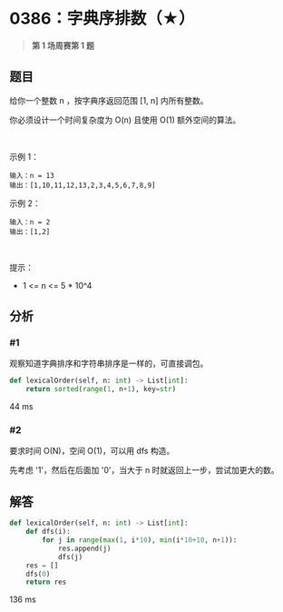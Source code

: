 # 0386：字典序排数（★）


> **第 1 场周赛第 1 题**

## 题目

给你一个整数 n ，按字典序返回范围 [1, n] 内所有整数。

你必须设计一个时间复杂度为 O(n) 且使用 O(1) 额外空间的算法。

 

示例 1：

	输入：n = 13
	输出：[1,10,11,12,13,2,3,4,5,6,7,8,9]

示例 2：

	输入：n = 2
	输出：[1,2]
 

提示：
- 1 <= n <= 5 * 10^4


 
## 分析

### #1

观察知道字典排序和字符串排序是一样的，可直接调包。

```python
def lexicalOrder(self, n: int) -> List[int]:
	return sorted(range(1, n+1), key=str)
```
44 ms

### #2

要求时间 O(N)，空间 O(1)，可以用 dfs 构造。

先考虑 '1'，然后在后面加 '0'，当大于 n 时就返回上一步，尝试加更大的数。

## 解答

```python
def lexicalOrder(self, n: int) -> List[int]:
	def dfs(i):
		for j in range(max(1, i*10), min(i*10+10, n+1)):
			res.append(j)
			dfs(j) 
	res = []
	dfs(0)
	return res
```
136 ms



